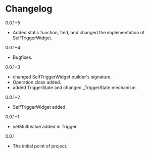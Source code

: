 # Changelog

0.0.1+5

- Added static function, find, and changed the implementation of SelfTriggerWidget.

0.0.1+4

- Bugfixes.

0.0.1+3

- changed SelfTriggerWidget builder's signature.
- Operation class added.
- added TriggerState and changed _TriggerState mechanism.

0.0.1+2

- SelfTriggerWidget added.

0.0.1+1

- setMultiValue added in Trigger.

0.0.1

- The initial point of project.
